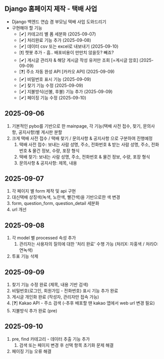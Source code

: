 ## Django 홈페이지 제작 - 택배 사업 ##
- Django 백엔드 연습 겸 부모님 택배 사업 도와드리기
- 구현해야 할 기능
    - [✔] 카테고리 별 폼 세분화 (2025-09-07)
    - [✔] 처리완료 기능 추가 (2025-09-08)
    - [✔] 데이터 csv 또는 excel로 내보내기 (2025-09-10)
    - [❗] 챗봇 추가 - 흠.. 배포비용이 만만치 않을듯? 빼죠?
    - [✔] 게시글 관리자 & 해당 게시글 작성 유저만 조회 [=게시글 암호] (2025-09-09)
    - [❓] 주소 자동 완성 API [카카오 API] (2025-09-09)
    - [✔] 비밀번호 표시 기능 (2025-09-09)
    - [✔] 찾기 기능 수정 (2025-09-09)
    - [✔] 지불방식(선불, 후불) 기능 추가 (2025-09-09)
    - [✔] 페이징 기능 수정 (2025-09-10)

## 2025-09-06 ##
1. 기본적인 pybo를 기반으로 한 mainpage, 각 기능(택배 사전 접수, 찾기, 문의사항, 공지사항)별 게시판 분할
2. 크게 택배 사전 접수 / 택배 찾기 / 문의사항 & 공지사항 으로 구분하여 진행예정
    1. 택배 사전 접수: 보내는 사람 성명, 주소, 전화번호 & 받는 사람 성명, 주소, 전화번호 & 물건 정보, 수량, 포장 형식
    2. 택배 찾기: 보내는 사람 성명, 주소, 전화번호 & 물건 정보, 수량, 포장 형식
    3. 문의사항 & 공지사항: 제목, 내용

## 2025-09-07 ##
1. 각 페이지 별 form 제작 및 api 구현
2. 대신택배 상징색(녹색, 노란색, 빨간색)을 기반으로한 색 변경
3. form, question_form, question_detail 세분화
4. url 개선

## 2025-09-08 ##
1. 각 model 별 processed 속성 추가
    1. 관리자는 사용자의 질의에 대한 '처리 완료' 수행 가능 (처리X: 자홍색 / 처리O: 연녹색)
2. 투표 기능 삭제 

## 2025-09-09 ##
1. 찾기 기능 수정 완료 (제목, 내용 기반 검색)
2. 비밀번호(로그인, 회원가입 - 전화번호) 표시 기능 추가 완료
3. 게시글 개인화 완료 (작성자, 관리자만 접속 가능)
4. [❓] Kakao API - 주소 검색 (-추후 배포할 땐 kakao 앱에서 web url 변경 필요)
5. 지불방식 추가 완료 (pre)

## 2025-09-10 ##
1. pre, find 카테고리 - 데이터 추출 기능 추가
    1. 검색 또는 페이지 변경 후 선택 항목 초기화 문제 해결
2. 페이징 기능 오류 해결